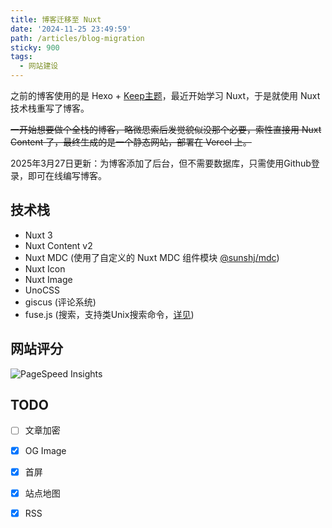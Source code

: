 ```yaml
---
title: 博客迁移至 Nuxt
date: '2024-11-25 23:49:59'
path: /articles/blog-migration
sticky: 900
tags: 
  - 网站建设
---
```


之前的博客使用的是 Hexo + [Keep主题](https://github.com/theme-keep)，最近开始学习 Nuxt，于是就使用 Nuxt 技术栈重写了博客。
<!--more-->
~~一开始想要做个全栈的博客，略微思索后发觉貌似没那个必要，索性直接用 Nuxt Content 了，最终生成的是一个静态网站，部署在 Vercel 上。~~

2025年3月27日更新：为博客添加了后台，但不需要数据库，只需使用Github登录，即可在线编写博客。

## 技术栈

- Nuxt 3
- Nuxt Content v2
- Nuxt MDC  (使用了自定义的 Nuxt MDC 组件模块 [@sunshj/mdc](https://github.com/sunshj/mdc))
- Nuxt Icon
- Nuxt Image
- UnoCSS 
- giscus (评论系统)
- fuse.js (搜索，支持类Unix搜索命令，[详见](https://www.fusejs.io/examples.html#extended-search))


## 网站评分
![PageSpeed Insights](https://cdn.jsdelivr.net/gh/sunshj/Staticfile/images/pagespeed-20250327212529.png)

## TODO

- [ ] 文章加密
- [x] OG Image
- [x] 首屏
- [x] 站点地图
- [x] RSS

 
